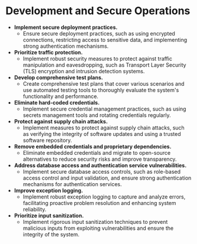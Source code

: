 # Development and Secure Operations

* **Implement secure deployment practices.**
  * Ensure secure deployment practices, such as using encrypted connections, restricting access to sensitive data, and implementing strong authentication mechanisms.
* **Prioritize traffic protection.**
  * Implement robust security measures to protect against traffic manipulation and eavesdropping, such as Transport Layer Security (TLS) encryption and intrusion detection systems.
* **Develop comprehensive test plans.**
  * Create comprehensive test plans that cover various scenarios and use automated testing tools to thoroughly evaluate the system's functionality and performance.
* **Eliminate hard-coded credentials.**
  * Implement secure credential management practices, such as using secrets management tools and rotating credentials regularly.
* **Protect against supply chain attacks.**
  * Implement measures to protect against supply chain attacks, such as verifying the integrity of software updates and using a trusted software repository.
* **Remove embedded credentials and proprietary dependencies.**
  * Eliminate embedded credentials and migrate to open-source alternatives to reduce security risks and improve transparency.
* **Address database access and authentication service vulnerabilities.**
  * Implement secure database access controls, such as role-based access control and input validation, and ensure strong authentication mechanisms for authentication services.
* **Improve exception logging.**
  * Implement robust exception logging to capture and analyze errors, facilitating proactive problem resolution and enhancing system reliability.
* **Prioritize input sanitization.**
  * Implement rigorous input sanitization techniques to prevent malicious inputs from exploiting vulnerabilities and ensure the integrity of the system.
